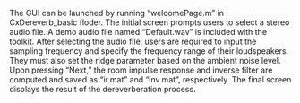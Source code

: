 The GUI can be launched by running “welcomePage.m” in CxDereverb_basic floder. The initial screen prompts users to select a stereo audio file. A demo audio file named “Default.wav” is included with the toolkit. After selecting the audio file, users are required to input the sampling frequency and specify the frequency range of their loudspeakers. They must also set the ridge parameter based on the ambient noise level. Upon pressing “Next,” the room impulse response and inverse filter are computed and saved as “ir.mat” and “inv.mat”, respectively. The final screen displays the result of the dereverberation process.
